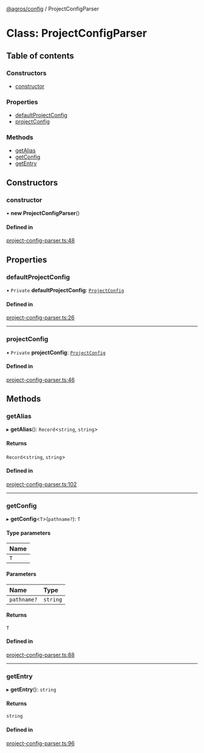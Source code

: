 [@agros/config](../index.md) / ProjectConfigParser

# Class: ProjectConfigParser

## Table of contents

### Constructors

- [constructor](ProjectConfigParser.md#constructor)

### Properties

- [defaultProjectConfig](ProjectConfigParser.md#defaultprojectconfig)
- [projectConfig](ProjectConfigParser.md#projectconfig)

### Methods

- [getAlias](ProjectConfigParser.md#getalias)
- [getConfig](ProjectConfigParser.md#getconfig)
- [getEntry](ProjectConfigParser.md#getentry)

## Constructors

### <a id="constructor" name="constructor"></a> constructor

• **new ProjectConfigParser**()

#### Defined in

[project-config-parser.ts:48](https://github.com/agrosjs/agros/blob/524cff1/packages/agros-config/src/project-config-parser.ts#L48)

## Properties

### <a id="defaultprojectconfig" name="defaultprojectconfig"></a> defaultProjectConfig

• `Private` **defaultProjectConfig**: [`ProjectConfig`](../interfaces/ProjectConfig.md)

#### Defined in

[project-config-parser.ts:26](https://github.com/agrosjs/agros/blob/524cff1/packages/agros-config/src/project-config-parser.ts#L26)

___

### <a id="projectconfig" name="projectconfig"></a> projectConfig

• `Private` **projectConfig**: [`ProjectConfig`](../interfaces/ProjectConfig.md)

#### Defined in

[project-config-parser.ts:46](https://github.com/agrosjs/agros/blob/524cff1/packages/agros-config/src/project-config-parser.ts#L46)

## Methods

### <a id="getalias" name="getalias"></a> getAlias

▸ **getAlias**(): `Record`<`string`, `string`\>

#### Returns

`Record`<`string`, `string`\>

#### Defined in

[project-config-parser.ts:102](https://github.com/agrosjs/agros/blob/524cff1/packages/agros-config/src/project-config-parser.ts#L102)

___

### <a id="getconfig" name="getconfig"></a> getConfig

▸ **getConfig**<`T`\>(`pathname?`): `T`

#### Type parameters

| Name |
| :------ |
| `T` |

#### Parameters

| Name | Type |
| :------ | :------ |
| `pathname?` | `string` |

#### Returns

`T`

#### Defined in

[project-config-parser.ts:88](https://github.com/agrosjs/agros/blob/524cff1/packages/agros-config/src/project-config-parser.ts#L88)

___

### <a id="getentry" name="getentry"></a> getEntry

▸ **getEntry**(): `string`

#### Returns

`string`

#### Defined in

[project-config-parser.ts:96](https://github.com/agrosjs/agros/blob/524cff1/packages/agros-config/src/project-config-parser.ts#L96)
